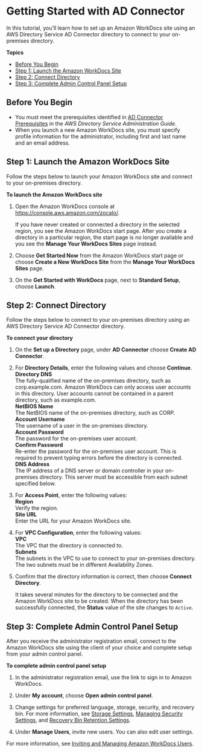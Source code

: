 # Getting Started with AD Connector<a name="connect_directory_connector"></a>

In this tutorial, you’ll learn how to set up an Amazon WorkDocs site using an AWS Directory Service AD Connector directory to connect to your on\-premises directory\. 

**Topics**
+ [Before You Begin](#ad-connector-prereqs)
+ [Step 1: Launch the Amazon WorkDocs Site](#ad-connector-site)
+ [Step 2: Connect Directory](#ad-connector-dir)
+ [Step 3: Complete Admin Control Panel Setup](#ad-connector-admin-panel)

## Before You Begin<a name="ad-connector-prereqs"></a>
+ You must meet the prerequisites identified in [AD Connector Prerequisites](http://docs.aws.amazon.com/directoryservice/latest/admin-guide/connect_prereq.html) in the *AWS Directory Service Administration Guide*\.
+ When you launch a new Amazon WorkDocs site, you must specify profile information for the administrator, including first and last name and an email address\. 

## Step 1: Launch the Amazon WorkDocs Site<a name="ad-connector-site"></a>

Follow the steps below to launch your Amazon WorkDocs site and connect to your on\-premises directory\.

**To launch the Amazon WorkDocs site**

1. Open the Amazon WorkDocs console at [https://console\.aws\.amazon\.com/zocalo/](https://console.aws.amazon.com/zocalo/)\.

   If you have never created or connected a directory in the selected region, you see the Amazon WorkDocs start page\. After you create a directory in a particular region, the start page is no longer available and you see the **Manage Your WorkDocs Sites** page instead\.

1. Choose **Get Started Now** from the Amazon WorkDocs start page or choose **Create a New WorkDocs Site** from the **Manage Your WorkDocs Sites** page\.

1. On the **Get Started with WorkDocs** page, next to **Standard Setup**, choose **Launch**\.

## Step 2: Connect Directory<a name="ad-connector-dir"></a>

Follow the steps below to connect to your on\-premises directory using an AWS Directory Service AD Connector directory\.

**To connect your directory**

1. On the **Set up a Directory** page, under **AD Connector** choose **Create AD Connector**\.

1. For **Directory Details**, enter the following values and choose **Continue**\.  
**Directory DNS**  
The fully\-qualified name of the on\-premises directory, such as corp\.example\.com\. Amazon WorkDocs can only access user accounts in this directory\. User accounts cannot be contained in a parent directory, such as example\.com\.  
**NetBIOS Name**  
The NetBIOS name of the on\-premises directory, such as CORP\.  
**Account Username**  
The username of a user in the on\-premises directory\.   
**Account Password**  
The password for the on\-premises user account\.  
**Confirm Password**  
Re\-enter the password for the on\-premises user account\. This is required to prevent typing errors before the directory is connected\.  
**DNS Address**  
The IP address of a DNS server or domain controller in your on\-premises directory\. This server must be accessible from each subnet specified below\.

1. For **Access Point**, enter the following values:  
**Region**  
Verify the region\.  
**Site URL**  
Enter the URL for your Amazon WorkDocs site\.

1. For **VPC Configuration**, enter the following values:  
**VPC**  
The VPC that the directory is connected to\.  
**Subnets**  
The subnets in the VPC to use to connect to your on\-premises directory\. The two subnets must be in different Availability Zones\.

1. Confirm that the directory information is correct, then choose **Connect Directory**\.

   It takes several minutes for the directory to be connected and the Amazon WorkDocs site to be created\. When the directory has been successfully connected, the **Status** value of the site changes to `Active`\.

## Step 3: Complete Admin Control Panel Setup<a name="ad-connector-admin-panel"></a>

After you receive the administrator registration email, connect to the Amazon WorkDocs site using the client of your choice and complete setup from your admin control panel\.

**To complete admin control panel setup**

1. In the administrator registration email, use the link to sign in to Amazon WorkDocs\.

1. Under **My account**, choose **Open admin control panel**\.

1. Change settings for preferred language, storage, security, and recovery bin\. For more information, see [Storage Settings](manage-sites.md#storage-limits), [Managing Security Settings](security-settings.md), and [Recovery Bin Retention Settings](manage-sites.md#recovery-bin)\.

1. Under **Manage Users**, invite new users\. You can also edit user settings\. 

For more information, see [Inviting and Managing Amazon WorkDocs Users](users.md)\.